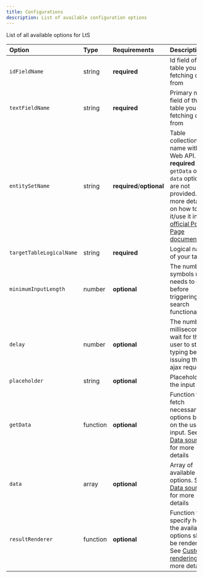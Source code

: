 ```yaml
---
title: Configurations
description: List of available configuration options
---
```


List of all available options for LtS

| <div style="width:170px">Option</div> | Type | Requirements | Description |
| :----------- | :---- | :------- | :----------- |
| `idFieldName` | string | **required** | Id field of the table you are fetching data from |
| `textFieldName` | string | **required** |  Primary name field of the table you are fetching data from |
| `entitySetName` | string | **required**/**optional** | Table collection name within Web API. Only **required** if `getData` or `data` options are not provided. See more details on how to find it/use it in [official Power Page documentation](https://learn.microsoft.com/en-us/power-pages/configure/web-api-overview#using-entitysetname) |
| `targetTableLogicalName` | string | **required** | Logical name of your table |
| `minimumInputLength` | number | **optional** | The number of symbols users needs to enter before triggering search functionality |
| `delay` | number | **optional** | The number of milliseconds to wait for the user to stop typing before issuing the ajax request  |
| `placeholder` | string | **optional** | Placeholder of the input |
| `getData` | function | **optional** | Function to fetch necessary options based on the user input. See [Data sources](/power-pages-lookup-to-select/recipes/advance-filtering/) for more details |
| `data` | array | **optional** | Array of available options. See [Data sources](/power-pages-lookup-to-select/recipes/data-sources/) for more details |
| `resultRenderer` | function | **optional** | Function to specify how the available options should be rendered. See [Custom rendering](/power-pages-lookup-to-select/recipes/custom-rendering/) for more details |
